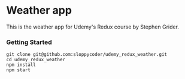 # Weather app

This is the weather app for Udemy's Redux course by Stephen Grider.

### Getting Started

```
git clone git@github.com:sloppycoder/udemy_redux_weather.git
cd udemy_redux_weather
npm install
npm start
```
